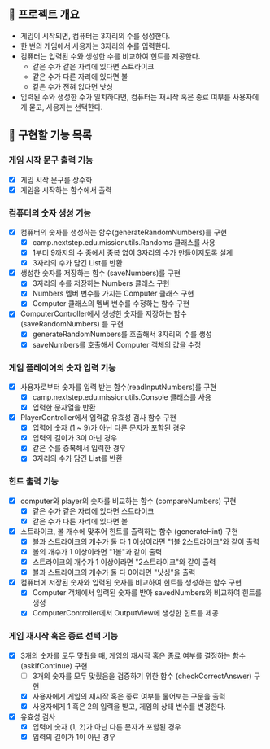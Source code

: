 ## 💪 프로젝트 개요

- 게임이 시작되면, 컴퓨터는 3자리의 수를 생성한다.
- 한 번의 게임에서 사용자는 3자리의 수를 입력한다.
- 컴퓨터는 입력된 수와 생성한 수를 비교하여 힌트를 제공한다.
    - 같은 수가 같은 자리에 있다면 스트라이크
    - 같은 수가 다른 자리에 있다면 볼
    - 같은 수가 전혀 없다면 낫싱
- 입력된 수와 생성한 수가 일치하다면, 컴퓨터는 재시작 혹은 종료 여부를 사용자에게 묻고, 사용자는 선택한다.

## 📝 구현할 기능 목록

### 게임 시작 문구 출력 기능

- [x] 게임 시작 문구를 상수화
- [x] 게임을 시작하는 함수에서 출력

### 컴퓨터의 숫자 생성 기능

- [x] 컴퓨터의 숫자를 생성하는 함수(generateRandomNumbers)를 구현
    - [x] camp.nextstep.edu.missionutils.Randoms 클래스를 사용
    - [x] 1부터 9까지의 수 중에서 중복 없이 3자리의 수가 만들어지도록 설계
    - [x] 3자리의 수가 담긴 List<Integer>를 반환
- [x] 생성한 숫자를 저장하는 함수 (saveNumbers)를 구현
    - [x] 3자리의 수를 저장하는 Numbers 클래스 구현
    - [x] Numbers 멤버 변수를 가지는 Computer 클래스 구현
    - [x] Computer 클래스의 멤버 변수를 수정하는 함수 구현
- [x] ComputerController에서 생성한 숫자를 저장하는 함수 (saveRandomNumbers) 를 구현
    - [x] generateRandomNumbers를 호출해서 3자리의 수를 생성
    - [x] saveNumbers를 호출해서 Computer 객체의 값을 수정

### 게임 플레이어의 숫자 입력 기능

- [x] 사용자로부터 숫자를 입력 받는 함수(readInputNumbers)를 구현
    - [x] camp.nextstep.edu.missionutils.Console 클래스를 사용
    - [x] 입력한 문자열을 반환
- [x] PlayerController에서 입력값 유효성 검사 함수 구현
    - [x] 입력에 숫자 (1 ~ 9)가 아닌 다른 문자가 포함된 경우
    - [x] 입력의 길이가 3이 아닌 경우
    - [x] 같은 수를 중복해서 입력한 경우
    - [x] 3자리의 수가 담긴 List<Integer>를 반환

### 힌트 출력 기능

- [x] computer와 player의 숫자를 비교하는 함수 (compareNumbers) 구현
    - [x] 같은 수가 같은 자리에 있다면 스트라이크
    - [x] 같은 수가 다른 자리에 있다면 볼
- [x] 스트라이크, 볼 개수에 맞추어 힌트를 출력하는 함수 (generateHint) 구현
    - [x] 볼과 스트라이크의 개수가 둘 다 1 이상이라면 "1볼 2스트라이크"와 같이 출력
    - [x] 볼의 개수가 1 이상이라면 "1볼"과 같이 출력
    - [x] 스트라이크의 개수가 1 이상이라면 "2스트라이크"와 같이 출력
    - [x] 볼과 스트라이크의 개수가 둘 다 0이라면 "낫싱"을 출력
- [x] 컴퓨터에 저장된 숫자와 입력된 숫자를 비교하여 힌트를 생성하는 함수 구현
    - [x] Computer 객체에서 입력된 숫자를 받아 savedNumbers와 비교하여 힌트를 생성
    - [x] ComputerController에서 OutputView에 생성한 힌트를 제공

### 게임 재시작 혹은 종료 선택 기능

- [x] 3개의 숫자를 모두 맞췄을 때, 게임의 재시작 혹은 종료 여부를 결정하는 함수 (askIfContinue) 구현
    - [ ] 3개의 숫자를 모두 맞췄음을 검증하기 위한 함수 (checkCorrectAnswer) 구현
    - [x] 사용자에게 게임의 재시작 혹은 종료 여부를 물어보는 구문을 출력
    - [x] 사용자에게 1 혹은 2의 입력을 받고, 게임의 상태 변수를 변경한다.
- [x] 유효성 검사
    - [x] 입력에 숫자 (1, 2)가 아닌 다른 문자가 포함된 경우
    - [x] 입력의 길이가 1이 아닌 경우